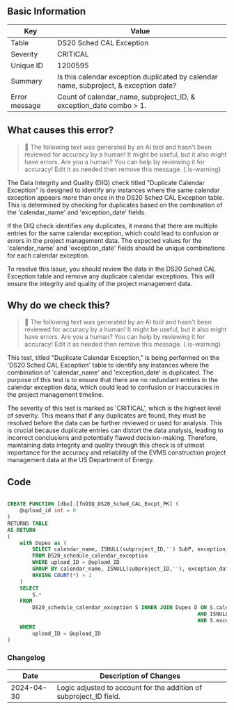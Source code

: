 ## Basic Information

| Key           | Value                                                                                 |
| ------------- | ------------------------------------------------------------------------------------- |
| Table         | DS20 Sched CAL Exception                                                              |
| Severity      | CRITICAL                                                                                 |
| Unique ID     | 1200595                                                                               |
| Summary       | Is this calendar exception duplicated by calendar name, subproject, & exception date? |
| Error message | Count of calendar_name, subproject_ID, & exception_date combo > 1.                    |

## What causes this error?

> :robot: The following text was generated by an AI tool and hasn't been reviewed for accuracy by a human! It might be useful, but it also might have errors. Are you a human? You can help by reviewing it for accuracy! Edit it as needed then remove this message.
> {.is-warning}

The Data Integrity and Quality (DIQ) check titled "Duplicate Calendar Exception" is designed to identify any instances where the same calendar exception appears more than once in the DS20 Sched CAL Exception table. This is determined by checking for duplicates based on the combination of the 'calendar_name' and 'exception_date' fields.

If the DIQ check identifies any duplicates, it means that there are multiple entries for the same calendar exception, which could lead to confusion or errors in the project management data. The expected values for the 'calendar_name' and 'exception_date' fields should be unique combinations for each calendar exception.

To resolve this issue, you should review the data in the DS20 Sched CAL Exception table and remove any duplicate calendar exceptions. This will ensure the integrity and quality of the project management data.

## Why do we check this?

> :robot: The following text was generated by an AI tool and hasn't been reviewed for accuracy by a human! It might be useful, but it also might have errors. Are you a human? You can help by reviewing it for accuracy! Edit it as needed then remove this message.
> {.is-warning}

This test, titled "Duplicate Calendar Exception," is being performed on the 'DS20 Sched CAL Exception' table to identify any instances where the combination of 'calendar_name' and 'exception_date' is duplicated. The purpose of this test is to ensure that there are no redundant entries in the calendar exception data, which could lead to confusion or inaccuracies in the project management timeline.

The severity of this test is marked as 'CRITICAL', which is the highest level of severity. This means that if any duplicates are found, they must be resolved before the data can be further reviewed or used for analysis. This is crucial because duplicate entries can distort the data analysis, leading to incorrect conclusions and potentially flawed decision-making. Therefore, maintaining data integrity and quality through this check is of utmost importance for the accuracy and reliability of the EVMS construction project management data at the US Department of Energy.

## Code

```sql

CREATE FUNCTION [dbo].[fnDIQ_DS20_Sched_CAL_Excpt_PK] (
	@upload_id int = 0
)
RETURNS TABLE
AS RETURN
(
	with Dupes as (
		SELECT calendar_name, ISNULL(subproject_ID,'') SubP, exception_date
		FROM DS20_schedule_calendar_exception
		WHERE upload_ID = @upload_ID
		GROUP BY calendar_name, ISNULL(subproject_ID,''), exception_date
		HAVING COUNT(*) > 1
	)
	SELECT
		S.*
	FROM
		DS20_schedule_calendar_exception S INNER JOIN Dupes D ON S.calendar_name = D.calendar_name
															 AND ISNULL(S.subproject_ID,'') = D.SubP
															 AND S.exception_date = D.exception_date
	WHERE
		upload_ID = @upload_ID
)
```

### Changelog

| Date       | Description of Changes                                             |
| ---------- | ------------------------------------------------------------------ |
| 2024-04-30 | Logic adjusted to account for the addition of subproject_ID field. |
